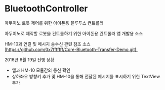 # BluetoothController
아두이노 로봇 제어를 위한 아이폰용 블루투스 컨트롤러

아두이노로 제작할 로봇을 컨트롤하기 위한 아이폰용 컨트롤러 앱 개발용 소스

HM-10과 연결 및 메시지 송수신 관련 참조 소스 [https://github.com/0x7fffffff/Core-Bluetooth-Transfer-Demo.git] 

2016년 6월 19일 진행 상황
- 앱과 HM-10 모듈간의 통신 확인
- 상하좌우 방향키 추가 및 HM-10을 통해 전달된 메시지를 표시하기 위한 TextView 추가
